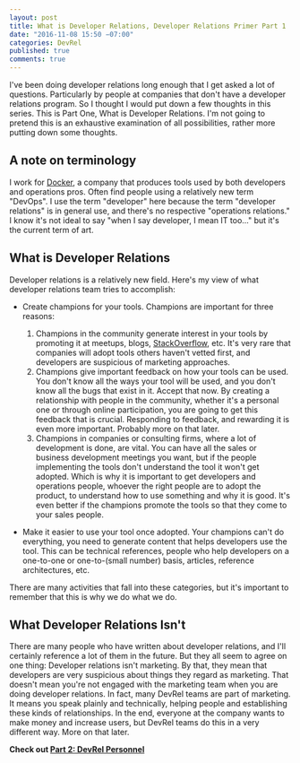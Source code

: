 ```yaml
---
layout: post
title: What is Developer Relations, Developer Relations Primer Part 1
date: "2016-11-08 15:50 −07:00"
categories: DevRel
published: true
comments: true
---
```


I've been doing developer relations long enough that I get asked a lot of questions. Particularly by people at companies that don't have a developer relations program. So I thought I would put down a few thoughts in this series. This is Part One, What is Developer Relations. I'm not going to pretend this is an exhaustive examination of all possibilities, rather more putting down some thoughts.

## A note on terminology
I work for [Docker](https://docker.com), a company that produces tools used by both developers and operations pros. Often find people using a relatively new term "DevOps". I use the term "developer" here because the term "developer relations" is in general use, and there's no respective "operations relations." I know it's not ideal to say "when I say developer, I mean IT too..." but it's the current term of art.

## What is Developer Relations

Developer relations is a relatively new field. Here's my view of what developer relations team tries to accomplish:

* Create champions for your tools. Champions are important for three reasons:
    1. Champions in the community generate interest in your tools by promoting it at meetups, blogs, [StackOverflow](https://stackoverflow.com), etc. It's very rare that companies will adopt tools others haven't vetted first, and developers are suspicious of marketing approaches.
    1. Champions give important feedback on how your tools can be used. You don't know all the ways your tool will be used, and you don't know all the bugs that exist in it. Accept that now. By creating a relationship with people in the community, whether it's a personal one or through online participation, you are going to get this feedback that is crucial. Responding to feedback, and rewarding it is even more important. Probably more on that later.
    1. Champions in companies or consulting firms, where a lot of development is done, are vital. You can have all the sales or business development meetings you want, but if the people implementing the tools don't understand the tool it won't get adopted. Which is why it is important to get developers and operations people, whoever the right people are to adopt the product, to understand how to use something and why it is good. It's even better if the champions promote the tools so that they come to your sales people.

* Make it easier to use your tool once adopted.
Your champions can't do everything, you need to generate content that helps developers use the tool. This can be technical references, people who help developers on a one-to-one or one-to-(small number) basis, articles, reference architectures, etc.

There are many activities that fall into these categories, but it's important to remember that this is why we do what we do.

## What Developer Relations Isn't
There are many people who have written about developer relations, and I'll certainly reference a lot of them in the future. But they all seem to agree on one thing: Developer relations isn't marketing. By that, they mean that developers are very suspicious about things they regard as marketing. That doesn't mean you're not engaged with the marketing team when you are doing developer relations. In fact, many DevRel teams are part of marketing. It means you speak plainly and technically, helping people and establishing these kinds of relationships. In the end, everyone at the company wants to make money and increase users, but DevRel teams do this in a very different way. More on that later. 

**Check out [Part 2: DevRel Personnel](devrel-primer-2.html)**